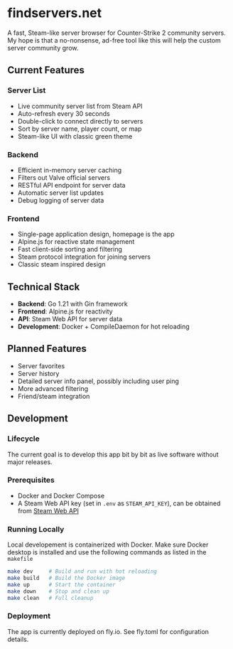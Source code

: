 # findservers.net

A fast, Steam-like server browser for Counter-Strike 2 community servers. My hope is that a no-nonsense, ad-free tool like this will help the custom server community grow.

## Current Features

### Server List
- Live community server list from Steam API
- Auto-refresh every 30 seconds
- Double-click to connect directly to servers
- Sort by server name, player count, or map
- Steam-like UI with classic green theme

### Backend
- Efficient in-memory server caching
- Filters out Valve official servers
- RESTful API endpoint for server data
- Automatic server list updates
- Debug logging of server data

### Frontend
- Single-page application design, homepage is the app
- Alpine.js for reactive state management
- Fast client-side sorting and filtering
- Steam protocol integration for joining servers
- Classic steam inspired design

## Technical Stack
- **Backend**: Go 1.21 with Gin framework
- **Frontend**: Alpine.js for reactivity
- **API**: Steam Web API for server data
- **Development**: Docker + CompileDaemon for hot reloading

## Planned Features
- Server favorites
- Server history
- Detailed server info panel, possibly including user ping
- More advanced filtering
- Friend/steam integration

## Development

### Lifecycle
The current goal is to develop this app bit by bit as live software without major releases.

### Prerequisites
- Docker and Docker Compose
- A Steam Web API key (set in `.env` as `STEAM_API_KEY`), can be obtained from [Steam Web API](https://steamcommunity.com/dev/apikey)

### Running Locally
Local developement is containerized with Docker. Make sure Docker desktop is installed and use the following commands as listed in the `makefile`

```bash
make dev     # Build and run with hot reloading
make build   # Build the Docker image
make up      # Start the container
make down    # Stop and clean up
make clean   # Full cleanup
```

### Deployment
The app is currently deployed on fly.io. See fly.toml for configuration details.
